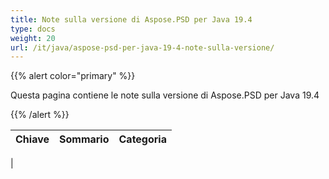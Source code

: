 ```yaml
---
title: Note sulla versione di Aspose.PSD per Java 19.4
type: docs
weight: 20
url: /it/java/aspose-psd-per-java-19-4-note-sulla-versione/
---
```


{{% alert color="primary" %}} 

Questa pagina contiene le note sulla versione di Aspose.PSD per Java 19.4

{{% /alert %}} 

|**Chiave**|**Sommario**|**Categoria**|
| :- | :- | :- |
|